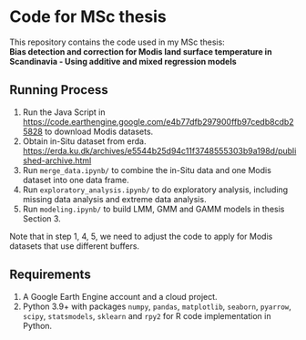# Code for MSc thesis
This repository contains the code used in my MSc thesis:  
**Bias detection and correction for Modis land surface temperature in Scandinavia - Using additive and mixed regression models**

## Running Process
1. Run the Java Script in https://code.earthengine.google.com/e4b77dfb297900ffb97cedb8cdb25828 to download Modis datasets.
2. Obtain in-Situ dataset from erda. https://erda.ku.dk/archives/e5544b25d94c11f3748555303b9a198d/published-archive.html
3. Run `merge_data.ipynb/` to combine the in-Situ data and one Modis dataset into one data frame.
4. Run `exploratory_analysis.ipynb/` to do exploratory analysis, including missing data analysis and extreme data analysis.
5. Run `modeling.ipynb/` to build LMM, GMM and GAMM models in thesis Section 3.

Note that in step 1, 4, 5, we need to adjust the code to apply for Modis datasets that use different buffers.

## Requirements
1. A Google Earth Engine account and a cloud project.
2. Python 3.9+ with packages `numpy`, `pandas`, `matplotlib`, `seaborn`, `pyarrow`, `scipy`, `statsmodels`, `sklearn` and `rpy2` for R code implementation in Python.
